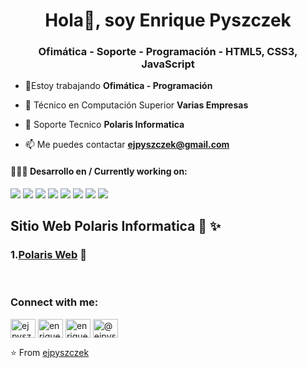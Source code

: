 <h1 align="center">Hola👋, soy Enrique Pyszczek</h1>
<h3 align="center">Ofimática - Soporte - Programación - HTML5, CSS3, JavaScript</h3>

- 🔭Estoy trabajando **Ofimática - Programación**

- 👯 Técnico en Computación Superior **Varias Empresas**

- 🤝 Soporte Tecnico **Polaris Informatica**

- 📫 Me puedes contactar **ejpyszczek@gmail.com**

#### 👨🏻‍💻 Desarrollo en / Currently working on:

<a src="https://www.javascript.com/"><img src="https://img.icons8.com/color/48/000000/javascript.png"/></a>
<a src="https://reactjs.org/"><img src="https://img.icons8.com/color/48/000000/react-native.png"/></a>
<a src="https://www.typescriptlang.org/"><img src="https://img.icons8.com/color/48/000000/typescript.png"/></a>
<a src="https://nodejs.org/"><img src="https://img.icons8.com/color/48/000000/nodejs.png"/></a>
<a src="https://visualstudio.microsoft.com/"><img src="https://img.icons8.com/color/48/000000/visual-studio.png"/></a>
<a src="https://github.com/"><img src="https://img.icons8.com/color/48/000000/github--v1.png"/></a>
<a src="https://www.w3schools.com/css/"><img src="https://img.icons8.com/color/48/000000/css3.png"/></a>
<a src="https://www.w3schools.com/html/"><img src="https://img.icons8.com/color/48/000000/html-5.png"/></a>

## Sitio Web Polaris Informatica 👀 ✨
### 1.[Polaris Web](https://polarisinformatica.com.ar/) 👦</br>
</br>

<h3 align="left">Connect with me:</h3>
<p align="left">
<a href="https://twitter.com/ejpyszczek" target="blank"><img align="center" src="https://raw.githubusercontent.com/rahuldkjain/github-profile-readme-generator/master/src/images/icons/Social/twitter.svg" alt="ejpyszczek" height="30" width="40" /></a>
<a href="https://linkedin.com/in/enrique-jose-pyszczek" target="blank"><img align="center" src="https://raw.githubusercontent.com/rahuldkjain/github-profile-readme-generator/master/src/images/icons/Social/linked-in-alt.svg" alt="enrique-jose-pyszczek" height="30" width="40" /></a>
<a href="https://fb.com/enriquejose.pyszczek" target="blank"><img align="center" src="https://raw.githubusercontent.com/rahuldkjain/github-profile-readme-generator/master/src/images/icons/Social/facebook.svg" alt="enriquejose.pyszczek" height="30" width="40" /></a>
<a href="https://medium.com/@ejpyszczek" target="blank"><img align="center" src="https://raw.githubusercontent.com/rahuldkjain/github-profile-readme-generator/master/src/images/icons/Social/medium.svg" alt="@ejpyszczek" height="30" width="40" /></a>
</p>

⭐️ From [ejpyszczek](https://github.com/ejpyszczek)
